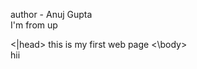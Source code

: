 author - Anuj Gupta
<br>
I'm from up 
<HTML>
<head>
<title>
  <body>
  the national flag of India bears three colours namely 
  <ul>
      <li> saffron 
      <li> white 
      <li> green 
      
  <|ul>
 <|body>
 <|HTML>

 <html></html> 
 <head></head>
<title>.   </title>
<|head>
<body>
this is my first web page 
<\body>
</html>
  <br>
hii 




